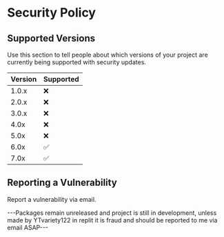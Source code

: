 # Security Policy

## Supported Versions

Use this section to tell people about which versions of your project are
currently being supported with security updates.

| Version | Supported          |
| ------- | ------------------ |
| 1.0.x   | :x:                |
| 2.0.x   | :x:                |
| 3.0.x   | :x:                |
| 4.0x    | :x:                |
| 5.0x    | :x:                |
| 6.0x    | :white_check_mark: |
| 7.0x    | :white_check_mark: |

## Reporting a Vulnerability

Report a vulnerability via email. 


 ---Packages remain unreleased and project is still in development, unless made by YTvariety122 in replit it is fraud and should be reported to me via email ASAP---
